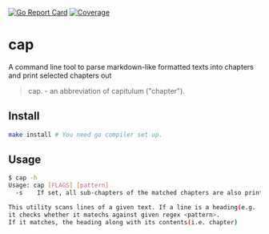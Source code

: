 [![Go Report Card](https://goreportcard.com/badge/github.com/nchern/cap)](https://goreportcard.com/report/github.com/nchern/cap)
[![Coverage](https://gocover.io/_badge/github.com/nchern/cap)](https://gocover.io/github.com/nchern/cap)

# cap
A command line tool to parse markdown-like formatted texts into chapters and print selected chapters out

> cap. - an abbreviation of capitulum ("chapter").

## Install
```bash
make install # You need go compiler set up.
```

## Usage
```bash
$ cap -h
Usage: cap [FLAGS] [pattern]
  -s	If set, all sub-chapters of the matched chapters are also printed out. Subchapter is a chapter with headings of higher levels that the initial one

This utility scans lines of a given text. If a line is a heading(e.g. '* Header 1'),
it checks whether it matechs against given regex <pattern>.
If it matches, the heading along with its contents(i.e. chapter)
```
